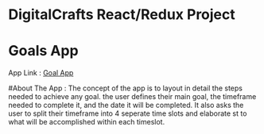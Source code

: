 # DigitalCrafts React/Redux Project

# Goals App
App Link : <a href="http://hlj.goalapp.surge.sh">Goal App</a>
  
#About The App :
The concept of the app is to layout in detail the steps needed to achieve any goal.
the user defines their main goal, the timeframe needed to complete it, and the date it will be completed. It also asks the user to split their timeframe into 4 seperate time slots and elaborate st to what will be accomplished within each timeslot.


